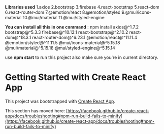 **Libraries used**
1.axios 
2.bootstrap 
3.firebase 
4.react-bootstrap 
5.react-dom 
6.react-router-dom
7.@emotion/react 
8.@emotion/styled 
9.@mui/icons-material 
10.@mui/material
11.@mui/styled-engine 


**You can install all this in one command** : npm install axios@^1.7.2 bootstrap@^5.3.3 firebase@^10.12.1 react-bootstrap@^2.10.2 react-dom@^18.3.1 react-router-dom@^6.23.1 @emotion/react@^11.11.4 @emotion/styled@^11.11.5 @mui/icons-material@^5.15.18 @mui/material@^5.15.18 @mui/styled-engine@^5.15.14

use **npm start** to run this project also make sure you're in current directory.

# Getting Started with Create React App

This project was bootstrapped with [Create React App](https://github.com/facebook/create-react-app).


This section has moved here: [https://facebook.github.io/create-react-app/docs/troubleshooting#npm-run-build-fails-to-minify](https://facebook.github.io/create-react-app/docs/troubleshooting#npm-run-build-fails-to-minify)

